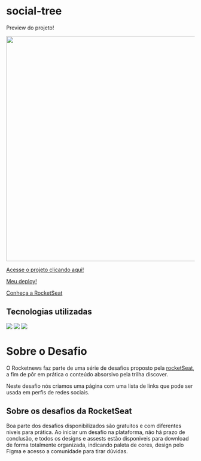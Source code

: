 # social-tree

<p>Preview do projeto!</p>
<img width='600px' src="https://efficient-sloth-d85.notion.site/image/https%3A%2F%2Fs3-us-west-2.amazonaws.com%2Fsecure.notion-static.com%2F152cec1f-b8ad-4b3a-9520-e1fbd5433a32%2FMacBook_Pro_16_inch.png?id=fab245df-3678-4f46-99be-a21c450ae1f3&table=block&spaceId=08f749ff-d06d-49a8-a488-9846e081b224&width=2000&userId=&cache=v2">

<p><a href='https://efficient-sloth-d85.notion.site/Desafio-Social-Tree-a4008e467a3248c4b05c97cf78aea44f'>Acesse o projeto clicando aqui!</a><p>
<p><a href='https://fxneves.github.io/social-tree/'>Meu deploy!</a></p>
<p><a href='https://www.rocketseat.com.br/'>Conheça a RocketSeat</a></p>

<h2>Tecnologias utilizadas</h2>
<img src="https://img.shields.io/badge/HTML5-E34F26?style=for-the-badge&logo=html5&logoColor=white">
<img src="https://img.shields.io/badge/CSS3-1572B6?style=for-the-badge&logo=css3&logoColor=white">
<img src="https://img.shields.io/badge/Git-E34F26?style=for-the-badge&logo=git&logoColor=white">

<h1>Sobre o Desafio</h2>
<p>O Rocketnews faz parte de uma série de desafios proposto pela <a href="https://rocketseat.com.br">rocketSeat</a>, a fim de pôr em prática o conteúdo absorsivo pela trilha discover.</p>
<p>Neste desafio nós criamos uma página com uma lista de links que pode ser usada em perfis de redes sociais.</p>

<h2>Sobre os desafios da RocketSeat</h2>
<p>Boa parte dos desafios disponibilizados são gratuitos e com diferentes niveis para prática. Ao iniciar um desafio na plataforma, não há prazo de conclusão, e todos os designs e assests estão disponiveis para download de forma totalmente organizada, indicando paleta de cores, design pelo Figma e acesso a comunidade para tirar dúvidas.

